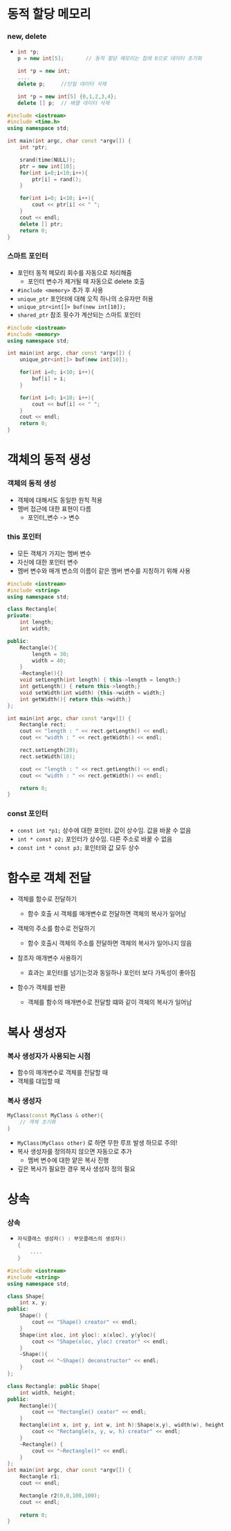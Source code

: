 # 동적 할당 메모리

### new, delete

- ```c++
  int *p;
  p = new int[5];		// 동적 할당 메모리는 힙에 0으로 데이터 초기화
  
  int *p = new int;
  ....
  delete p;		//단일 데이터 삭제
  
  int *p = new int[5] {0,1,2,3,4};
  delete [] p;	// 배열 데이터 삭제
  ```



``` c++
#include <iostream>
#include <time.h>
using namespace std;

int main(int argc, char const *argv[]) {
    int *ptr;

    srand(time(NULL));
    ptr = new int[10];
    for(int i=0;i<10;i++){
        ptr[i] = rand();
    }

    for(int i=0; i<10; i++){
        cout << ptr[i] << " ";
    }
    cout << endl;
    delete [] ptr;
    return 0;
}
```



### 스마트 포인터

- 포인터 동적 메모리 회수를 자동으로 처리해줌
  - 포인터 변수가 제거될 때 자동으로 delete 호출
- `#include <memory>` 추가 후 사용
- `unique_ptr` 포인터에 대해 오직 하나의 소유자만 허용
- `unique_ptr<int[]> buf(new int[10]);`
- `shared_ptr` 참조 횟수가 계산되는 스마트 포인터

```c++
#include <iostream>
#include <memory>
using namespace std;

int main(int argc, char const *argv[]) {
    unique_ptr<int[]> buf(new int[10]);

    for(int i=0; i<10; i++){
        buf[i] = i;
    }

    for(int i=0; i<10; i++){
        cout << buf[i] << " ";
    }
    cout << endl;
    return 0;
}
```



# 객체의 동적 생성

### 객체의 동적 생성

- 객체에 대해서도 동일한 원칙 적용
- 멤버 접근에 대한 표현이 다름
  - 포인터_변수 -> 변수



### this 포인터

- 모든 객체가 가지는 멤버 변수
- 자신에 대한 포인터 변수
- 멤버 변수와 매개 변소의 이름이 같은 멤버 변수를 지칭하기 위해 사용

```c++
#include <iostream>
#include <string>
using namespace std;

class Rectangle{
private:
    int length;
    int width;

public:
    Rectangle(){
        length = 30;
        width = 40;
    }
    ~Rectangle(){}
    void setLength(int length) { this->length = length;}
    int getLength() { return this->length;}
    void setWidth(int width) {this->width = width;}
    int getWidth(){ return this->width;}
};

int main(int argc, char const *argv[]) {
    Rectangle rect;
    cout << "length : " << rect.getLength() << endl;
    cout << "width : " << rect.getWidth() << endl;

    rect.setLength(20);
    rect.setWidth(10);

    cout << "length : " << rect.getLength() << endl;
    cout << "width : " << rect.getWidth() << endl;

    return 0;
}
```



### const 포인터

- `const int *p1;` 상수에 대한 포인터. 값이 상수임. 값을 바꿀 수 없음
- `int * const p2;` 포인터가 상수임. 다른 주소로 바꿀 수 없음
- `const int * const p3;` 포인터와 값 모두 상수





# 함수로 객체 전달

- 객체를 함수로 전달하기
  - 함수 호출 시 객체를 매개변수로 전달하면 객체의 복사가 일어남

- 객체의 주소를 함수로 전달하기
  - 함수 호출시 객체의 주소를 전달하면 객체의 복사가 일어나지 않음
- 참조자 매개변수 사용하기
  - 효과는 포인터를 넘기는것과 동일하나 포인터 보다 가독성이 좋아짐
- 함수가 객체를 반환
  - 객체를 함수의 매개변수로 전달할 떄와 같이 객체의 복사가 일어남





# 복사 생성자

### 복사 생성자가 사용되는 시점

- 함수의 매개변수로 객체를 전달할 때
- 객체를 대입할 때



### 복사 생성자

```c++
MyClass(const MyClass & other){
    // 객체 초기화
}
```

- `MyClass(MyClass other)` 로 하면 무한 루프 발생 하므로 주의!
- 복사 생성자를 정의하지 않으면 자동으로 추가
  - 멤버 변수에 대한 얕은 복사 진행
- 깊은 복사가 필요한 경우 복사 생성자 정의 필요





# 상속

### 상속

- ```c++
  자식클래스 생성자() : 부모클래스의 생성자()
  {
      ....
  }
  ```



```c++
#include <iostream>
#include <string>
using namespace std;

class Shape{
    int x, y;
public:
    Shape() {
        cout << "Shape() creator" << endl;
    }
    Shape(int xloc, int yloc): x(xloc), y(yloc){
        cout << "Shape(xloc, yloc) creator" << endl;
    }
    ~Shape(){
        cout << "~Shape() deconstructor" << endl;
    }
};

class Rectangle: public Shape{
    int width, height;
public:
    Rectangle(){
        cout << "Rectangle() ceator" << endl;
    }
    Rectangle(int x, int y, int w, int h):Shape(x,y), width(w), height(h){
        cout << "Rectangle(x, y, w, h) creator" << endl;
    }
    ~Rectangle() {
        cout << "~Rectangle()" << endl;
    }
};
int main(int argc, char const *argv[]) {
    Rectangle r1;
    cout << endl;

    Rectangle r2(0,0,100,100);
    cout << endl;
    
    return 0;
}
```

